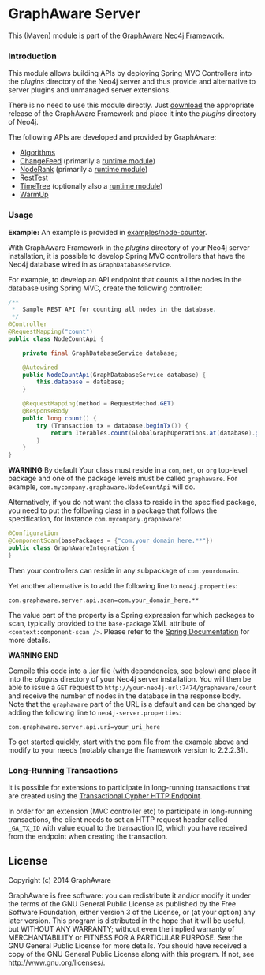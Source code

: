 GraphAware Server
=================

This (Maven) module is part of the [GraphAware Neo4j Framework](https://github.com/graphaware/neo4j-framework).

### Introduction

This module allows building APIs by deploying Spring MVC Controllers into the _plugins_ directory of the Neo4j server and thus provide
and alternative to server plugins and unmanaged server extensions.

There is no need to use this module directly. Just [download](http://graphaware.com/downloads) the appropriate release
of the GraphAware Framework and place it into the _plugins_ directory of Neo4j.

The following APIs are developed and provided by GraphAware:
* [Algorithms](https://github.com/graphaware/neo4j-algorithms)
* [ChangeFeed](https://github.com/graphaware/neo4j-changefeed) (primarily a [runtime module](../runtime))
* [NodeRank](https://github.com/graphaware/neo4j-noderank) (primarily a [runtime module](../runtime))
* [RestTest](https://github.com/graphaware/neo4j-resttest)
* [TimeTree](https://github.com/graphaware/neo4j-timetree) (optionally also a [runtime module](../runtime))
* [WarmUp](https://github.com/graphaware/neo4j-warmup)


### Usage

**Example:** An example is provided in [examples/node-counter](../examples/node-counter).

With GraphAware Framework in the _plugins_ directory of your Neo4j server installation, it is possible to develop Spring
MVC controllers that have the Neo4j database wired in as `GraphDatabaseService`.

For example, to develop an API endpoint that counts all the nodes in the database using Spring MVC, create the following
controller:

```java
/**
 *  Sample REST API for counting all nodes in the database.
 */
@Controller
@RequestMapping("count")
public class NodeCountApi {

    private final GraphDatabaseService database;

    @Autowired
    public NodeCountApi(GraphDatabaseService database) {
        this.database = database;
    }

    @RequestMapping(method = RequestMethod.GET)
    @ResponseBody
    public long count() {
        try (Transaction tx = database.beginTx()) {
            return Iterables.count(GlobalGraphOperations.at(database).getAllNodes());
        }
    }
}
```

**WARNING** By default Your class must reside in a `com`, `net`, or `org` top-level
package and one of the package levels must be called `graphaware`. For example, `com.mycompany.graphaware.NodeCountApi`
will do.

Alternatively, if you do not want the class to reside in the specified package, you need to put the following
class in a package that follows the specification, for instance `com.mycompany.graphaware`:

```java
@Configuration
@ComponentScan(basePackages = {"com.your_domain_here.**"})
public class GraphAwareIntegration {
}
```

Then your controllers can reside in any subpackage of `com.yourdomain`.

Yet another alternative is to add the following line to `neo4j.properties`:
```
com.graphaware.server.api.scan=com.your_domain_here.**
```

The value part of the property is a Spring expression for which packages to scan, typically provided to the `base-package` XML attribute of `<context:component-scan />`. Please refer to the [Spring Documentation](http://docs.spring.io/spring/docs/current/spring-framework-reference/htmlsingle/#beans-java-instantiating-container-scan) for more details.

**WARNING END**

Compile this code into a .jar file (with dependencies, see below) and place it into the _plugins_ directory of your
Neo4j server installation. You will then be able to issue a `GET` request to `http://your-neo4j-url:7474/graphaware/count`
and receive the number of nodes in the database in the response body. Note that the `graphaware` part of the URL is a default
and can be changed by adding the following line  to `neo4j-server.properties`:
```
com.graphaware.server.api.uri=your_uri_here
```

To get started quickly, start with the [pom file from the example above](https://github.com/graphaware/neo4j-framework/blob/master/examples/node-counter/pom.xml) and modify to your needs (notably change the framework version to 2.2.2.31).

### Long-Running Transactions

It is possible for extensions to participate in long-running transactions that are created using the [Transactional Cypher HTTP Endpoint](http://neo4j.com/docs/stable/rest-api-transactional.html).

In order for an extension (MVC controller etc) to participate in long-running transactions, the client needs to set an HTTP request header
called `_GA_TX_ID` with value equal to the transaction ID, which you have received from the endpoint when creating the transaction.

License
-------

Copyright (c) 2014 GraphAware

GraphAware is free software: you can redistribute it and/or modify it under the terms of the GNU General Public License
as published by the Free Software Foundation, either version 3 of the License, or (at your option) any later version.
This program is distributed in the hope that it will be useful, but WITHOUT ANY WARRANTY; without even the implied
warranty of MERCHANTABILITY or FITNESS FOR A PARTICULAR PURPOSE. See the GNU General Public License for more details.
You should have received a copy of the GNU General Public License along with this program.
If not, see <http://www.gnu.org/licenses/>.

